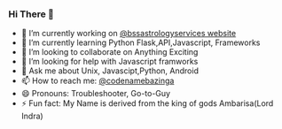### Hi There 👋



- 🔭 I’m currently working on [@bssastrologyservices website](https://github.com/CodeBuzz/bssastrology)
- 🌱 I’m currently learning Python Flask,API,Javascript, Frameworks
- 👯 I’m looking to collaborate on Anything Exciting
- 🤔 I’m looking for help with Javascript framworks
- 💬 Ask me about Unix, Javascipt,Python, Android
- 📫 How to reach me: [@codenamebazinga](https://twitter.com/codenamebazinga)
- 😄 Pronouns: Troubleshooter, Go-to-Guy
- ⚡ Fun fact: My Name is derived from the king of gods Ambarisa(Lord Indra)

